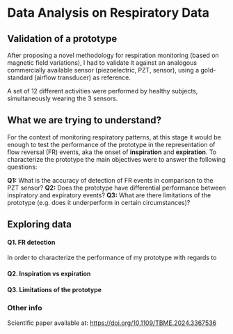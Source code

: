 # Data Analysis on Respiratory Data

## Validation of a prototype

After proposing a novel methodology for respiration monitoring (based on magnetic field variations), I had to validate it against an analogous commercially available sensor (piezoelectric, PZT, sensor), using a gold-standard (airflow transducer) as reference.

A set of 12 different activities were performed by healthy subjects, simultaneously wearing the 3 sensors.

## What we are trying to understand?

For the context of monitoring respiratory patterns, at this stage it would be enough to test the performance of the prototype in the representation of flow reversal (FR) events, aka the onset of **inspiration** and **expiration**. To characterize the prototype the main objectives were to answer the following questions:

**Q1:** What is the accuracy of detection of FR events in comparison to the PZT sensor?
**Q2:** Does the prototype have differential performance between inspiratory and expiratory events?
**Q3:** What are there limitations of the prototype (e.g. does it underperform in certain circumstances)?

## Exploring data

#### Q1. FR detection

In order to characterize the performance of my prototype with regards to

#### Q2. Inspiration vs expiration

#### Q3. Limitations of the prototype

### Other info

Scientific paper available at: https://doi.org/10.1109/TBME.2024.3367536
